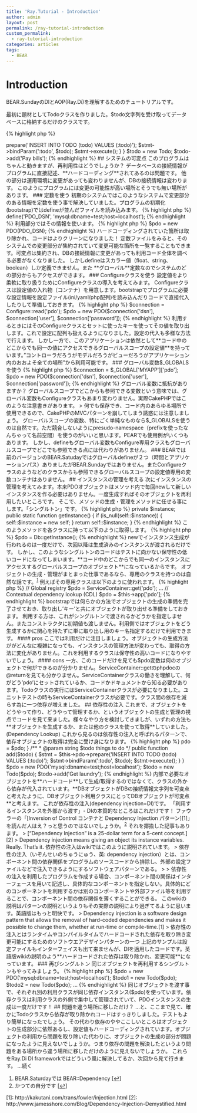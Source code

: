 ```yaml
---
title: 'Ray.Tutorial - Introduction'
author: admin
layout: post
permalink: /ray-tutorial-introduction
custom_permalink:
  - ray-tutorial-introduction
categories: articles
tags:
  - BEAR
---
```


# Introduction

BEAR.SundayのDIとAOP(Ray.Di)を理解するためのチュートリアルです。

最初に題材としてTodoクラスを作りました。$todo文字列を受け取ってデータベースに格納するだけのクラスです。

{% highlight php %}
<?php
class Todo
{
    /**
     * @param $todo
     */
    public function add($todo)
    {
        $pdo = new PDO('mysql:dbname=test;host=localhost');
        $stmt = $pdo->prepare('INSERT INTO TODO (todo) VALUES (:todo)');
        $stmt->bindParam(':todo', $todo);
        $stmt->execute();
    }
}
$todo = new Todo;
$todo->add('Pay bills');
{% endhighlight %}

## システムの可変点

このプログラムはちゃんと動きますが、再利用性はどうでしょうか？  
データベースの接続情報がプログラムに直接記述、**ハードコーディング**されてあるのは問題です。

他の部分は運用環境に変更があっても変わりませんが、DBの接続情報は変わります。  
このようにプログラムには変更の可能性が高い場所とそうでも無い場所があります。

### 定数を使う

初期のシステムではこのようなシステムで変更部分のある情報を定数を使う事で解決していました。プログラムの初期化(bootstrap)ではdefineが並んだファイルを読み込みます。

{% highlight php %}
define('PDO_DSN', 'mysql:dbname=test;host=localhost');
{% endhighlight %}

利用部分ではその情報を使います。

{% highlight php %}
$pdo = new PDO(PDO_DSN);
{% endhighlight %}

ハードコーディングされていた箇所は取り除かれ、コードはよりクリーンになりました！

定数ファイルをみると、そのシステムでの変更部分が集約されていて変更可能な箇所を一覧することもできます。可変点は集約され、DBの接続情報に変更があっても利用コード全体を調べる必要がなくなりました。

しかしdefineはスカラー値（float、string、boolean）しか定義できません。また **グローバル**定数なのでシステムのどの部分からもアクセスができます。

### Configureクラスを使う

設定値をより柔軟に取り扱うためにConfigureクラスの導入を考えてみます。

Configureクラスは設定値の入れ物（コンテナ）を用意します。bootstrapでプログラムに必要な設定情報を設定ファイル(ini/yaml/php配列)を読み込んだりコードで直接代入したりして準備しておきます。

{% highlight php %}
$connection = Configure::read('pdo');
$pdo = new PDO($connection['dsn'], $connection['user'], $connection['password']);
{% endhighlight %}

利用するときにはそのConfigureクラスとセットに使ったキーを使ってその値を取り出します。これで設定に配列も扱えるようになりました。設定の代入も多様な方法で行えます。

しかし一方で、このアプリケーションは依然として**コード中のどこからでも同一の値にアクセスできるグローバルスコープの設定値**を持っています。&#8221;コントローラだろうがモデルだろうがビューだろうがアプリケーション内のおおよそ全ての場所&#8221;から利用可能です。

### グローバル変数$_GLOBALSを使う

{% highlight php %}
$connection = $_GLOBAL['MYAPP']['pdo'];
$pdo = new PDO($connection['dsn'], $connection['user'], $connection['password']);
{% endhighlight %}

グローバル変数に抵抗がありますか？ グローバルスコープでどこからも参照できる変数という意味では、グローバル変数もConfigureクラスもあまり変わりません。実際CakePHPではこのような注意書きがあります。

> 何でも保存でき、コード内のあらゆる場所で使用できるので、CakePHPのMVCパターンを崩してしまう誘惑には注意しましょう。 

グローバルスコープの変数、特にごく単純なものなら$_GLOBALSを使うのは自然です。ただ競合しないようにpresudo-namespace（prefixを使ったなんちゃって名前空間）を使うのがいいと思います。PEARでも使用例がいくつもあります。

しかし、defineもグローバル変数もConfigure専用クラスもグローバルスコープでどこでも参照できる点には代わりがありません。

### BEARでは

前のバージョンのBEAR.Satudayではグローバルdefineが２つ（時間とアプリケーションパス）ありましたがBEAR.Sundayではありません。またConfigureクラスのようなどのクラスからも参照できるグローバルスコープの設定値専用の変数コンテナはありません。

## インスタンスの管理を考える

次にインスタンスの管理を考えてみます。本来PDOオブジェクトはメソッド内で毎回newして新しいインスタンスを作る必要はありません。一度生成すればそのオブジェクトを再利用したいところです。

そこで、メソッドの生成・管理をメソッドに任せる事にします。「シングルトン」です。

{% highlight php %}
    private $instance;

    public static function getInstance()
    {
        if (is_null(self::$instance)) {
            self::$instance = new self;
        }
        return self::$instance;
    }
{% endhighlight %}

このようメソッドを各クラスに持って以下のように取得します。

{% highlight php %}
$pdo = Db::getInstance();
{% endhighlight %}
newでインスタンス生成が行われるのは一度だけで、次回以降は生成済みのインスタンスが渡されるだけです。

しかし、このようなシングルトンのコードはテストに向かない保守性の低いコードになってしまいます。**コード中のどこからでも同一のインスタンスにアクセスするグローバルスコープのオブジェクト**になっているからです。

オブジェクトの生成・管理がまとまった仕事であるなら、専用のクラスを持つのは自然な話です。<sup><a href="#footnote_0_2022" id="identifier_0_2022" class="footnote-link footnote-identifier-link" title="BEAR.Saturdayでは BEAR::Dependency">1</a></sup>  
例えばその専用クラスは以下のように使われます。

{% highlight php %}
// Global registry
$pdo = ServiceContainer::get('pdo');
...
// Contextual dependency lookup (CDL)
$pdo = $this->app['pdo'];
{% endhighlight %}

bootstrapでは何らかの方法でオブジェクトの生成の準備を完了させておき、取り出し&#8217;キー&#8217;と共にオブジェクトが取り出せる準備をしておきます。

利用する方は、これがシングルトンで渡されるかどうかを指定しません。またコンストラクタに初期値も渡しません。利用側ではオブジェクトをどう生成するかに関心を持たずに単に取り出し用のキー名指定するだけで利用できます。

#### pros

ここでは利用だけに注目しましょう。オブジェクトの生成方法ががどんなに複雑になっても、インスタンスの管理方法が変わっても、取得の方法に変化がありません。これを利用するクラスは保守性の高いコードになりやすいでしょう。

#### cons

一方、このコードだけを見ても$pdo変数は何のオブジェクトで何ができるのが分かりません。ServiceContainer::getのphpdocの@returnを見ても分かりません。ServiceContainerクラスの働きを理解して、何がどう&#8217;pdo&#8217;にセットされているか、コードかドキュメントから知る必要があります。Todoクラスの実行にはServiceContainerクラスが必要になりました。ユニットテストの時もServiceContainerクラスが必要です。クラス間の依存を減らす為に一つ依存が増えました。

## 依存性の注入

これまで、オブジェクトをどうやって作り、どうやって管理するか、というオブジェクトの生成と管理の視点でコードを見て来ました。様々なやり方を検討してきましが、いずれの方法も **オブジェクトを生成するか、または他のクラスを使って取得**していました。(Dependency Lookup) これから見るのは依存性の注入と呼ばれるパターンで、依存オブジェクトの取得は完全に受け身になります。

{% highlight php %}
<?php
class Todo
{
    /**
     * @var PDO
     */
    private $pdo;

    /**
     * @param PDO $pdo
     */
    public function __construct(PDO $pdo)
    {
        $this->pdo = $pdo;
    }

    /**
     * @param string $todo things to do
     */
    public function add($todo)
    {
        $stmt = $this->pdo->prepare('INSERT INTO TODO (todo) VALUES (:todo)');
        $stmt->bindParam(':todo', $todo);
        $stmt->execute();
    }
}
$pdo = new PDO('mysql:dbname=test;host=localhost');
$todo = new Todo($pdo);
$todo->add('Get laundry');
{% endhighlight %}

内部で必要なオブジェクトを**ハードコード**して生成/取得するのではなくて、クラスの外から依存が代入されています。**DBオブジェクトがDBの接続情報文字列を可変点と考えたように、DBオブジェクト利用クラスにとってDBオブジェクトが可変点**と考えます。

これが依存性の注入(dependency injection=DI)です。

「利用するインスタンスを外部から渡す」- DIの本質的なところはこれだけです！

ファウラーの「[Inversion of Control コンテナと Dependency Injection パターン][1]」を読んだ人はえ？っと思うのではないでしょうか。<sup><a href="#footnote_1_2022" id="identifier_1_2022" class="footnote-link footnote-identifier-link" title="かつての自分です">2</a></sup>

それを揶揄した記事もあります。

> [&#8220;Dependency Injection&#8221; is a 25-dollar term for a 5-cent concept.][2]  
> Dependency injection means giving an object its instance variables. Really. That&#8217;s it.

依存性の注入はwikiではこのように説明されています。

> 依存性の注入（いぞんせいのちゅうにゅう、英: dependency injection）とは、コンポーネント間の依存関係をプログラムのソースコードから排除し、外部の設定ファイルなどで注入できるようにするソフトウェアパターンである。
> 
> 依存性の注入を利用したプログラムを作成する場合、コンポーネント間の関係はインターフェースを用いて記述し、具体的なコンポーネントを指定しない。具体的にどのコンポーネントを利用するかは別のコンポーネントや外部ファイル等を利用することで、コンポーネント間の依存関係を薄くすることができる。 

このwikiの説明はパターンの説明というよりもその実際の説明により過ぎてるように思います。英語版はもっと明快です。

> Dependency injection is a software design pattern that allows the removal of hard-coded dependencies and makes it possible to change them, whether at run-time or compile-time.[1] 

> 依存性の注入とはランタイムやコンパイルタイムでハードコードされた依存を取り除き変更可能にするためのソフトウエアデザインパターンの一つ

上記のサンプルは設定ファイルもインターフェイスも出て来ませんが、DIを適用したコードです。英語版wikiの説明のよう**ハードコードされた依存は取り除かれ、変更可能**になっています。

### 再びシングルトン

同じオブジェクトを再利用するシングルトンもやってみましょう。

{% highlight php %}
$pdo = new PDO('mysql:dbname=test;host=localhost');
$todo1 = new Todo($pdo);
$todo2 = new Todo($pdo);
...
{% endhighlight %}

同じオブジェクトを渡す事で、それぞれ別の利用クラスが同じ依存インスタンス($pdo)を使っています。依存クラスは利用クラスの外側で集中して管理されていて、PDOインスタンスの生成は一度だけです！

## 問題を違う場所に移しただけ？

&#8230;と、ここまで見て、確かにTodoクラスから依存が取り除かれコードはすっきりしました。テストもより簡単になったでしょう。

その代わり依存のややここしいところはオブジェクトの生成部分に依然あるし、設定値もハードコーディングされています。オブジェクトの利用から問題を取り除いた代わりに、オブジェクトの生成の部分が問題になったように見えないでしょうか。つまり依存の問題を解決したというより問題をある場所から違う場所に移しただけのように見えないでしょうか。

これらをRay.Di DI frameworkではどういう風に解決してるか、次回から見て行きます。

&#8230;続く

<ol class="footnotes">
  <li id="footnote_0_2022" class="footnote">
    BEAR.Saturdayでは BEAR::Dependency [<a href="#identifier_0_2022" class="footnote-link footnote-back-link">&#8617;</a>]
  </li>
  <li id="footnote_1_2022" class="footnote">
    かつての自分です [<a href="#identifier_1_2022" class="footnote-link footnote-back-link">&#8617;</a>]
  </li>
</ol>

 [1]: http://kakutani.com/trans/fowler/injection.html
 [2]: http://www.jamesshore.com/Blog/Dependency-Injection-Demystified.html
